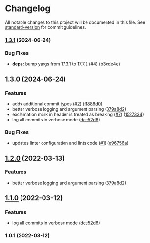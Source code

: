 # Changelog

All notable changes to this project will be documented in this file. See [standard-version](https://github.com/conventional-changelog/standard-version) for commit guidelines.

### [1.3.1](https://github.com/saintedlama/should-release/compare/v1.3.0...v1.3.1) (2024-06-24)


### Bug Fixes

* **deps:** bump yargs from 17.3.1 to 17.7.2 ([#4](https://github.com/saintedlama/should-release/issues/4)) ([b3ede4e](https://github.com/saintedlama/should-release/commit/b3ede4ed36fcb14762681a19f22a8e2e9e396971))

## 1.3.0 (2024-06-24)


### Features

* adds additional commit types  ([#2](https://github.com/saintedlama/should-release/issues/2)) ([f1886d0](https://github.com/saintedlama/should-release/commit/f1886d0b36fb5f8860cfd8cb87bfc237db213845))
* better verbose logging and argument parsing ([379a8d2](https://github.com/saintedlama/should-release/commit/379a8d262bff375f14564ba837920029fb044877))
* exclamation mark in header is treated as breaking ([#7](https://github.com/saintedlama/should-release/issues/7)) ([1527334](https://github.com/saintedlama/should-release/commit/15273349a7a0b5a5d934ac806b2e729885729170))
* log all commits in verbose mode ([dce52d6](https://github.com/saintedlama/should-release/commit/dce52d695349926fd86d71d4ac21b45c0c2fade2))


### Bug Fixes

* updates linter configuration and lints code ([#1](https://github.com/saintedlama/should-release/issues/1)) ([e96756a](https://github.com/saintedlama/should-release/commit/e96756a0d6bc8cca1ca81c52bc30f3d6eae71264))

## [1.2.0](https://github.com/saintedlama/should-release/compare/v1.1.0...v1.2.0) (2022-03-13)


### Features

* better verbose logging and argument parsing ([379a8d2](https://github.com/saintedlama/should-release/commit/379a8d262bff375f14564ba837920029fb044877))

## [1.1.0](https://github.com/saintedlama/should-release/compare/v1.0.1...v1.1.0) (2022-03-12)


### Features

* log all commits in verbose mode ([dce52d6](https://github.com/saintedlama/should-release/commit/dce52d695349926fd86d71d4ac21b45c0c2fade2))

### 1.0.1 (2022-03-12)
